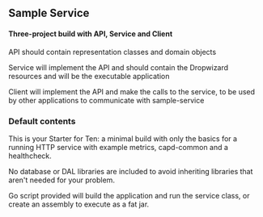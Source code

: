 ## Sample Service

#### Three-project build with API, Service and Client

API should contain representation classes and domain objects

Service will implement the API and should contain the Dropwizard resources and will be the executable application

Client will implement the API and make the calls to the service, to be used by other applications to communicate with sample-service


### Default contents

This is your Starter for Ten: a minimal build with only the basics for a running HTTP service with example metrics, capd-common and a healthcheck.

No database or DAL libraries are included to avoid inheriting libraries that aren't needed for your problem.

Go script provided will build the application and run the service class, or create an assembly to execute as a fat jar.